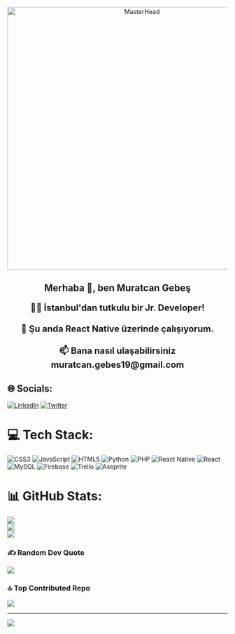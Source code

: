 <p align="center">
  <img src="https://images.alphacoders.com/524/524147.jpg" alt="MasterHead" width="600"/>
</p>
<h2>
<p align="center">Merhaba 👋, ben Muratcan Gebeş</p>

<p align="center" style="font-size:20;">
👨‍💻 İstanbul'dan tutkulu bir Jr. Developer!<br><br>🔭 Şu anda   React Native   üzerinde çalışıyorum.<br><br>📫 Bana nasıl ulaşabilirsiniz muratcan.gebes19@gmail.com<br>
</p>
</h2>

## 🌐 Socials:
[![LinkedIn](https://img.shields.io/badge/LinkedIn-%230077B5.svg?logo=linkedin&logoColor=white)](https://linkedin.com/in/muratcangebes) [![Twitter](https://img.shields.io/badge/Twitter-%231DA1F2.svg?logo=Twitter&logoColor=white)](https://twitter.com/muratcanngebes) 

# 💻 Tech Stack:
![CSS3](https://img.shields.io/badge/css3-%231572B6.svg?style=for-the-badge&logo=css3&logoColor=white) ![JavaScript](https://img.shields.io/badge/javascript-%23323330.svg?style=for-the-badge&logo=javascript&logoColor=%23F7DF1E) ![HTML5](https://img.shields.io/badge/html5-%23E34F26.svg?style=for-the-badge&logo=html5&logoColor=white) ![Python](https://img.shields.io/badge/python-3670A0?style=for-the-badge&logo=python&logoColor=ffdd54) ![PHP](https://img.shields.io/badge/php-%23777BB4.svg?style=for-the-badge&logo=php&logoColor=white) ![React Native](https://img.shields.io/badge/react_native-%2320232a.svg?style=for-the-badge&logo=react&logoColor=%2361DAFB) ![React](https://img.shields.io/badge/react-%2320232a.svg?style=for-the-badge&logo=react&logoColor=%2361DAFB) ![MySQL](https://img.shields.io/badge/mysql-%2300000f.svg?style=for-the-badge&logo=mysql&logoColor=white) ![Firebase](https://img.shields.io/badge/Firebase-039BE5?style=for-the-badge&logo=Firebase&logoColor=white) ![Trello](https://img.shields.io/badge/Trello-%23026AA7.svg?style=for-the-badge&logo=Trello&logoColor=white) ![Aseprite](https://img.shields.io/badge/Aseprite-FFFFFF?style=for-the-badge&logo=Aseprite&logoColor=#7D929E)
# 📊 GitHub Stats:
![](https://github-readme-stats.vercel.app/api?username=muratcangebes&theme=react&hide_border=true&include_all_commits=false&count_private=false)<br/>
![](https://github-readme-streak-stats.herokuapp.com/?user=muratcangebes&theme=react&hide_border=true)<br/>
![](https://github-readme-stats.vercel.app/api/top-langs/?username=muratcangebes&theme=react&hide_border=true&include_all_commits=false&count_private=false&layout=compact)

### ✍️ Random Dev Quote
![](https://quotes-github-readme.vercel.app/api?type=horizontal&theme=tokyonight)

### 🔝 Top Contributed Repo
![](https://github-contributor-stats.vercel.app/api?username=muratcangebes&limit=5&theme=nord&combine_all_yearly_contributions=true)

---
[![](https://visitcount.itsvg.in/api?id=muratcangebes&icon=5&color=0)](https://visitcount.itsvg.in)

<!-- Proudly created with GPRM ( https://gprm.itsvg.in ) -->






